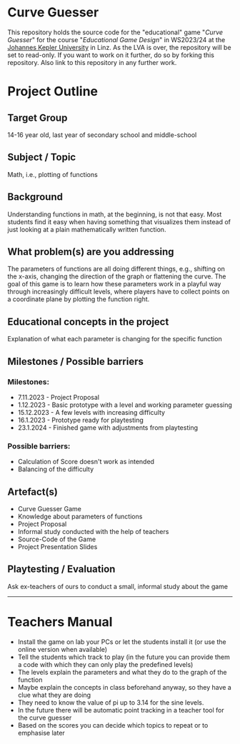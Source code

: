 # Curve Guesser
This repository holds the source code for the "educational" game "_Curve Guesser_" for the course "_Educational Game Design_" in WS2023/24 at the [Johannes Kepler University](https://www.jku.at/) in Linz.
As the LVA is over, the repository will be set to read-only. If you want to work on it further, do so by forking this repository. Also link to this repository in any further work.

# Project Outline
## Target Group
14-16 year old, last year of secondary school and middle-school

## Subject / Topic
Math, i.e., plotting of functions

## Background
Understanding functions in math, at the beginning, is not that easy. Most students
find it easy when having something that visualizes them instead of just looking at a
plain mathematically written function.

## What problem(s) are you addressing
The parameters of functions are all doing different things, e.g., shifting on the x-axis, changing the direction of the graph or flattening the curve.
The goal of this game is to learn how these parameters work in a playful way through increasingly difficult levels, where players have to collect points on a coordinate plane by plotting the function right.

## Educational concepts in the project
Explanation of what each parameter is changing for the specific function

## Milestones / Possible barriers
### Milestones:
* 7.11.2023 - Project Proposal
* 1.12.2023 - Basic prototype with a level and working parameter guessing
* 15.12.2023 - A few levels with increasing difficulty
* 16.1.2023 - Prototype ready for playtesting
* 23.1.2024 - Finished game with adjustments from playtesting

### Possible barriers:
* Calculation of Score doesn't work as intended
* Balancing of the difficulty

## Artefact(s)
* Curve Guesser Game
* Knowledge about parameters of functions
* Project Proposal
* Informal study conducted with the help of teachers
* Source-Code of the Game
* Project Presentation Slides

## Playtesting / Evaluation
Ask ex-teachers of ours to conduct a small, informal study about the game

---

# Teachers Manual
* Install the game on lab your PCs or let the students install it (or use the online version when available)
* Tell the students which track to play (in the future you can provide them a code with which they can only play the predefined levels)
* The levels explain the parameters and what they do to the graph of the function
* Maybe explain the concepts in class beforehand anyway, so they have a clue what they are doing
* They need to know the value of pi up to 3.14 for the sine levels.
* In the future there will be automatic point tracking in a teacher tool for the curve guesser
* Based on the scores you can decide which topics to repeat or to emphasise later
